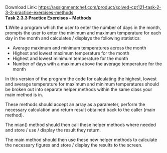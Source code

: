 Download Link: https://assignmentchef.com/product/solved-cpt121-task-2-3-3-practice-exercises-methods
<br>
<strong>Task 2.3.3 Practice Exercises – Methods </strong>

<strong>1.</strong>Write a program which the user to enter the number of days in the month, prompts the user to enter the minimum and maximum temperature for each day in the month and calculates / displays the following statistics:

<ul>

 <li>Average maximum and minimum temperatures across the month</li>

 <li>Highest and lowest maximum temperature for the month</li>

 <li>Highest and lowest minimum temperature for the month</li>

 <li>Number of days with a maximum above the average temperature for the month</li>

</ul>

In this version of the program the code for calculating the highest, lowest and average temperature for maximum and minimum temperatures should be broken out into separate helper methods within the same class your main method is in.

These methods should accept an array as a parameter, perform the necessary calculation and return result obtained back to the caller (main method).

The mian() method should then call these helper methods where needed and store / use / display the result they return.

The main method should then use these new helper methods to calculate the necessary figures and store / display the results to the screen.